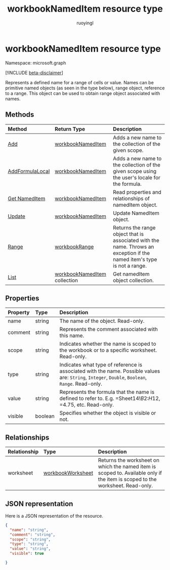 ﻿---
title: "workbookNamedItem resource type"
description: "Represents a defined name for a range of cells or value. Names can be primitive named objects (as seen in the type below), range object, reference to a range. This object can be used to obtain range object associated with names."
localization_priority: Normal
doc_type: resourcePageType
ms.prod: "excel"
author: "ruoyingl"
---

# workbookNamedItem resource type

Namespace: microsoft.graph

[!INCLUDE [beta-disclaimer](../../includes/beta-disclaimer.md)]

Represents a defined name for a range of cells or value. Names can be primitive named objects (as seen in the type below), range object, reference to a range. This object can be used to obtain range object associated with names.

## Methods

| Method                                                 | Return Type                                          | Description                                                                                                             |
| :----------------------------------------------------- | :--------------------------------------------------- | :---------------------------------------------------------------------------------------------------------------------- |
| [Add](../api/nameditem-add.md)                         | [workbookNamedItem](workbooknameditem.md)            | Adds a new name to the collection of the given scope.                                                                   |
| [AddFormulaLocal](../api/nameditem-addformulalocal.md) | [workbookNamedItem](workbooknameditem.md)            | Adds a new name to the collection of the given scope using the user's locale for the formula.                           |
| [Get NamedItem](../api/nameditem-get.md)               | [workbookNamedItem](workbooknameditem.md)            | Read properties and relationships of namedItem object.                                                                  |
| [Update](../api/nameditem-update.md)                   | [workbookNamedItem](workbooknameditem.md)            | Update NamedItem object.                                                                                                |
| [Range](../api/nameditem-range.md)                     | [workbookRange](workbookrange.md)                    | Returns the range object that is associated with the name. Throws an exception if the named item's type is not a range. |
| [List](../api/nameditem-list.md)                       | [workbookNamedItem](workbooknameditem.md) collection | Get namedItem object collection.                                                                                        |

## Properties

| Property | Type    | Description                                                                                                                                      |
| :------- | :------ | :----------------------------------------------------------------------------------------------------------------------------------------------- |
| name     | string  | The name of the object. Read-only.                                                                                                               |
| comment  | string  | Represents the comment associated with this name.                                                                                                |
| scope    | string  | Indicates whether the name is scoped to the workbook or to a specific worksheet. Read-only.                                                      |
| type     | string  | Indicates what type of reference is associated with the name. Possible values are: `String`, `Integer`, `Double`, `Boolean`, `Range`. Read-only. |
| value    | string  | Represents the formula that the name is defined to refer to. E.g. =Sheet14!$B$2:$H$12, =4.75, etc. Read-only.                                    |
| visible  | boolean | Specifies whether the object is visible or not.                                                                                                  |

## Relationships

| Relationship | Type                                      | Description                                                                                                                   |
| :----------- | :---------------------------------------- | :---------------------------------------------------------------------------------------------------------------------------- |
| worksheet    | [workbookWorksheet](workbookworksheet.md) | Returns the worksheet on which the named item is scoped to. Available only if the item is scoped to the worksheet. Read-only. |

## JSON representation

Here is a JSON representation of the resource.

<!-- {
  "blockType": "resource",
  "optionalProperties": [

  ],
  "keyProperty": "id",
  "baseType":"microsoft.graph.entity",
  "@odata.type": "microsoft.graph.workbookNamedItem"
}-->

```json
{
  "name": "string",
  "comment": "string",
  "scope": "string",
  "type": "string",
  "value": "string",
  "visible": true

}

```

<!-- uuid: 8fcb5dbc-d5aa-4681-8e31-b001d5168d79
2015-10-25 14:57:30 UTC -->

<!--
{
  "type": "#page.annotation",
  "description": "NamedItem resource",
  "keywords": "",
  "section": "documentation",
  "tocPath": "",
  "suppressions": []
}
-->
